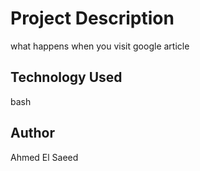 # Project Description
what happens when you visit google article
## Technology Used
bash
## Author
Ahmed El Saeed
